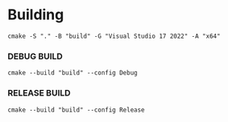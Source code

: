 # Building

```
cmake -S "." -B "build" -G "Visual Studio 17 2022" -A "x64"
```
### DEBUG BUILD
```cmake --build "build" --config Debug```
### RELEASE BUILD
```cmake --build "build" --config Release```